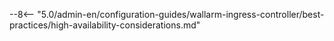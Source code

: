 --8<-- "5.0/admin-en/configuration-guides/wallarm-ingress-controller/best-practices/high-availability-considerations.md"
